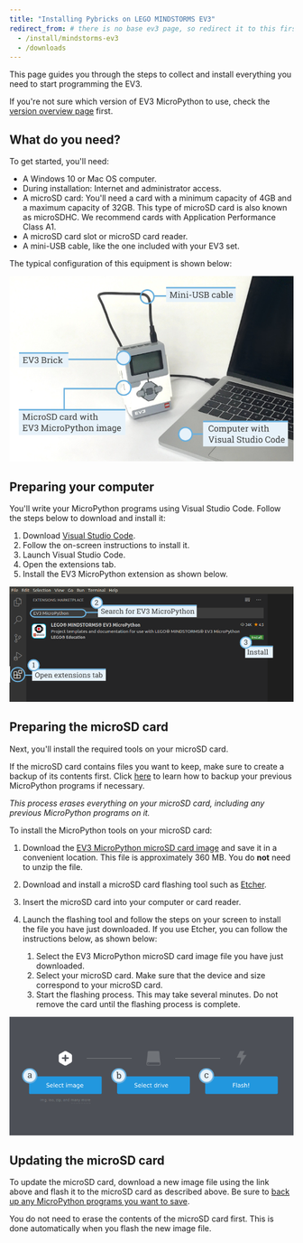 ```yaml
---
title: "Installing Pybricks on LEGO MINDSTORMS EV3"
redirect_from: # there is no base ev3 page, so redirect it to this first install page
  - /install/mindstorms-ev3
  - /downloads
---
```


This page guides you through the steps to collect and install everything you
need to start programming the EV3.

If you're not sure which version of EV3 MicroPython to use, check
the [version overview page](/install/mindstorms-ev3/versions) first.

## What do you need?

To get started, you'll need:

- A Windows 10 or Mac OS computer.
- During installation: Internet and administrator access.
- A microSD card: You'll need a card with a minimum capacity of 4GB and a maximum capacity
    of 32GB. This type of microSD card is also known as microSDHC. We recommend
    cards with Application Performance Class A1.
- A microSD card slot or microSD card reader.
- A mini-USB cable, like the one included with your EV3 set.

The typical configuration of this equipment is shown below:

![](overview_label.png)

## Preparing your computer

You'll write your MicroPython programs using Visual Studio Code. Follow the
steps below to download and install it:

1. Download [Visual Studio Code](https://code.visualstudio.com/Download).
2. Follow the on-screen instructions to install it.
3. Launch Visual Studio Code.
4. Open the extensions tab.
5. Install the EV3 MicroPython extension as shown below.

![](store_label.png)

## Preparing the microSD card

Next, you'll install the required tools on your microSD card.

If the microSD card contains files you want to keep, make sure to create a
backup of its contents first.
Click [here](/install/mindstorms-ev3/running-programs#managing-files-on-the-ev3-brick)
to learn how to backup your
previous MicroPython programs if necessary.

*This process erases everything on your microSD card, including any previous
MicroPython programs on it.*


To install the MicroPython tools on your microSD card:

1. Download the [EV3 MicroPython microSD card image](https://education.lego.com/en-us/product-resources/mindstorms-ev3/teacher-resources/python-for-ev3)
   and save it in a convenient location. This file is approximately 360 MB.
   You do **not** need to unzip the file.
2. Download and install a microSD card flashing tool
   such as [Etcher](https://www.balena.io/etcher/).
3. Insert the microSD card into your computer or card reader.
4. Launch the flashing tool and follow the steps on your screen to install
   the file you have just downloaded. If you use Etcher, you can follow the
   instructions below, as shown below:
   
   1. Select the EV3 MicroPython microSD card image file you have just
      downloaded.
   2. Select your microSD card. Make sure that the device and size
      correspond to your microSD card.
   3. Start the flashing process. This may take several minutes. Do not
      remove the card until the flashing process is complete.

![](etcher_label.png)

## Updating the microSD card

To update the microSD card, download a new image file using the link above and
flash it to the microSD card as described above. Be sure
to [back up any MicroPython programs you want to save](/install/mindstorms-ev3/running-programs#managing-files-on-the-ev3-brick).

You do not need to erase the contents of the microSD card first. This is done
automatically when you flash the new image file.
